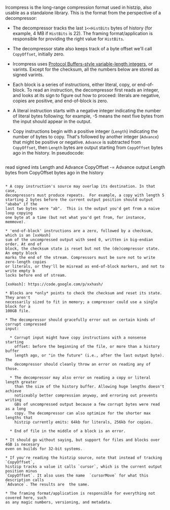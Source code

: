 lrcompress is the long-range compression format used in histzip, also usable as a standalone library. This is the format from the perspective of a decompressor:

* The decompressor tracks the last `1<<HistBits` bytes of history (for
  example, 4 MB if `HistBits` is 22).  The framing format/application is
  responsible for providing the right value for `HistBits`.

* The decompressor state also keeps track of a byte offset we'll call `CopyOffset`, 
  initially zero. 

* lrcompress uses [Protocol Buffers-style variable-length integers][varints], or 
  varints. Except for the checksum, all the numbers below are stored as signed 
  varints.

[varints]: https://developers.google.com/protocol-buffers/docs/encoding

* Each block is a series of instructions, either literal, copy, or
  end-of-block.  To read an instruction, the decompressor first reads an
  integer, and looks at its sign to figure out how to proceed: literals are
  negative, copies are positive, and end-of-block is zero.

* A literal instruction starts with a negative integer indicating the number
  of literal bytes following; for example, -5 means the next five bytes 
  from the input should appear in the output.

* Copy instructions begin with a positive integer (`Length`) indicating the
  number of bytes to copy.  That's followed by another integer (`Advance`)
  that might be positive or negative. `Advance` is subtracted from `CopyOffset`,
  then `Length` bytes are output starting from `CopyOffset` bytes ago 
  in the history. In pseudocode:
  
  ```
read signed ints Length and Advance
CopyOffset -= Advance
output Length bytes from CopyOffset bytes ago in the history
  ```

* A copy instruction's source may overlap its destination. In that case,
  decompressors must produce repeats.  For example, a copy with length 5 
  starting 2 bytes before the current output position should output "ababa" if the
  last two bytes were "ab".  This is the output you'd get from a naive loop copying 
  one byte at a time (but not what you'd get from, for instance, memmove).

* 'end-of-block' instructions are a zero, followed by a checksum, which is an [xxHash] 
  sum of the uncompressed output with seed 0, written in big-endian order. At end of 
  block, the checksum state is reset but not the (de)compressor state. An empty block 
  marks the end of the stream. Compressors must be sure not to write zero-length copies 
  or literals, or they'll be misread as end-of-block markers, and not to write empty b
  locks before end of stream. 

[xxHash]: https://code.google.com/p/xxhash/

* Blocks are *only* points to check the checksum and reset its state. They aren't 
  necessarily sized to fit in memory; a compressor could use a single block for a 
  100GB file.

* The decompressor should gracefully error out on certain kinds of corrupt compressed
  input:

	* Corrupt input might have copy instructions with a nonsense starting 
	  offset: before the beginning of the file, or more than a history buffer 
	  length ago, or "in the future" (i.e., after the last output byte). The 
	  decompressor should cleanly throw an error on reading any of those.
	
	* The decompressor may also error on reading a copy or literal length greater
	  than the size of the history buffer. Allowing huge lengths doesn't achieve 
	  noticeably better compression anyway, and erroring out prevents writing 
	  GBs of uncompressed output because a few corrupt bytes were read as a long 
	  copy. The decompressor can also optimize for the shorter max lengths that 
	  histzip currently emits: 64kb for literals, 256kb for copies. 
	
	* End of file in the middle of a block is an error.
	
* It should go without saying, but support for files and blocks over 4GB is necesary 
  even on builds for 32-bit systems.

* If you're reading the histzip source, note that instead of tracking `CopyOffset`, 
  histzip tracks a value it calls `cursor`, which is the current output position minus 
  `CopyOffset`. It also uses the name  `cursorMove` for what this description calls 
  `Advance`. The results are  the same. 

* The framing format/application is responsible for everything not covered here, such 
  as any magic numbers, versioning, and metadata.
